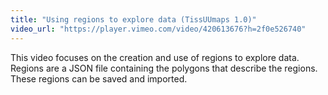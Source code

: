 ```yaml
---
title: "Using regions to explore data (TissUUmaps 1.0)"
video_url: "https://player.vimeo.com/video/420613676?h=2f0e526740"
---
```


This video focuses on the creation and use of regions to explore data. Regions are a JSON file containing the polygons that describe the regions. These regions can be saved and imported.